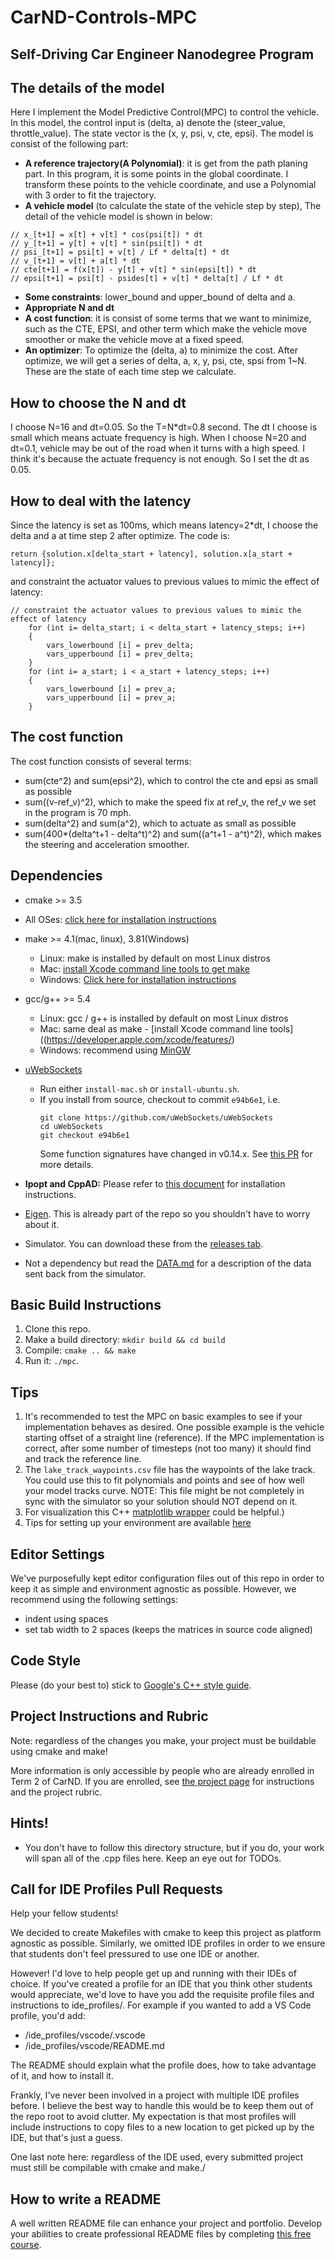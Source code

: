 # CarND-Controls-MPC
Self-Driving Car Engineer Nanodegree Program
---

## The details of the model
Here I implement the Model Predictive Control(MPC) to control the vehicle. In this model, the control input is 
(delta, a) denote the (steer_value, throttle_value). The state vector is the (x, y, psi, v, cte, epsi). The model is consist
 of the following part:
 * **A reference trajectory(A Polynomial)**: it is get from the path planing part. In this program, it is some points in the global coordinate.
 I transform these points to the vehicle coordinate, and use a Polynomial with 3 order to fit the trajectory.
 * **A vehicle model** (to calculate the state of the vehicle step by step), The detail of the vehicle model is shown in below:
 ```$xslt
 // x_[t+1] = x[t] + v[t] * cos(psi[t]) * dt
 // y_[t+1] = y[t] + v[t] * sin(psi[t]) * dt
 // psi_[t+1] = psi[t] + v[t] / Lf * delta[t] * dt
 // v_[t+1] = v[t] + a[t] * dt
 // cte[t+1] = f(x[t]) - y[t] + v[t] * sin(epsi[t]) * dt
 // epsi[t+1] = psi[t] - psides[t] + v[t] * delta[t] / Lf * dt
 ```
 * **Some constraints**: lower_bound and upper_bound of delta and a. 
 * **Appropriate N and dt**
 * **A cost function**: it is consist of some terms that we want to minimize, such as the CTE, EPSI, and other term which make the
 vehicle move smoother or make the vehicle move at a fixed speed. 
 * **An optimizer**: To optimize the (delta, a) to minimize the cost. After optimize, we will get a series of delta, a, x, y, psi, cte, spsi
  from 1~N. These are the state of each time step we calculate.
  
## How to choose the N and dt
I choose N=16 and dt=0.05. So the T=N*dt=0.8 second. The dt I choose is small which means actuate frequency is high.
When I choose N=20 and dt=0.1, vehicle may be out of the road when it turns with a high speed. I think it's because the actuate frequency is not enough.
So I set the dt as 0.05.
## How to deal with the latency
Since the latency is set as 100ms, which means latency=2*dt, I choose the delta and a at time step 2 after optimize. The code is:
```$xslt
return {solution.x[delta_start + latency], solution.x[a_start + latency]};
```
and constraint the actuator values to previous values to mimic the effect of latency:
```
// constraint the actuator values to previous values to mimic the effect of latency
    for (int i= delta_start; i < delta_start + latency_steps; i++)
    {
        vars_lowerbound [i] = prev_delta;
        vars_upperbound [i] = prev_delta;
    }
    for (int i= a_start; i < a_start + latency_steps; i++)
    {
        vars_lowerbound [i] = prev_a;
        vars_upperbound [i] = prev_a;
    }
```
## The cost function
The cost function consists of several terms:
* sum(cte^2) and sum(epsi^2), which to control the cte and epsi as small as possible
* sum((v-ref_v)^2), which to make the speed fix at ref_v, the ref_v we set in the program is 70 mph.
* sum(delta^2) and sum(a^2), which to actuate as small as possible 
* sum(400*(delta^t+1 - delta^t)^2) and sum((a^t+1 - a^t)^2), which makes the steering and  acceleration smoother.
## Dependencies

* cmake >= 3.5
 * All OSes: [click here for installation instructions](https://cmake.org/install/)
* make >= 4.1(mac, linux), 3.81(Windows)
  * Linux: make is installed by default on most Linux distros
  * Mac: [install Xcode command line tools to get make](https://developer.apple.com/xcode/features/)
  * Windows: [Click here for installation instructions](http://gnuwin32.sourceforge.net/packages/make.htm)
* gcc/g++ >= 5.4
  * Linux: gcc / g++ is installed by default on most Linux distros
  * Mac: same deal as make - [install Xcode command line tools]((https://developer.apple.com/xcode/features/)
  * Windows: recommend using [MinGW](http://www.mingw.org/)
* [uWebSockets](https://github.com/uWebSockets/uWebSockets)
  * Run either `install-mac.sh` or `install-ubuntu.sh`.
  * If you install from source, checkout to commit `e94b6e1`, i.e.
    ```
    git clone https://github.com/uWebSockets/uWebSockets
    cd uWebSockets
    git checkout e94b6e1
    ```
    Some function signatures have changed in v0.14.x. See [this PR](https://github.com/udacity/CarND-MPC-Project/pull/3) for more details.

* **Ipopt and CppAD:** Please refer to [this document](https://github.com/udacity/CarND-MPC-Project/blob/master/install_Ipopt_CppAD.md) for installation instructions.
* [Eigen](http://eigen.tuxfamily.org/index.php?title=Main_Page). This is already part of the repo so you shouldn't have to worry about it.
* Simulator. You can download these from the [releases tab](https://github.com/udacity/self-driving-car-sim/releases).
* Not a dependency but read the [DATA.md](./DATA.md) for a description of the data sent back from the simulator.


## Basic Build Instructions

1. Clone this repo.
2. Make a build directory: `mkdir build && cd build`
3. Compile: `cmake .. && make`
4. Run it: `./mpc`.

## Tips

1. It's recommended to test the MPC on basic examples to see if your implementation behaves as desired. One possible example
is the vehicle starting offset of a straight line (reference). If the MPC implementation is correct, after some number of timesteps
(not too many) it should find and track the reference line.
2. The `lake_track_waypoints.csv` file has the waypoints of the lake track. You could use this to fit polynomials and points and see of how well your model tracks curve. NOTE: This file might be not completely in sync with the simulator so your solution should NOT depend on it.
3. For visualization this C++ [matplotlib wrapper](https://github.com/lava/matplotlib-cpp) could be helpful.)
4.  Tips for setting up your environment are available [here](https://classroom.udacity.com/nanodegrees/nd013/parts/40f38239-66b6-46ec-ae68-03afd8a601c8/modules/0949fca6-b379-42af-a919-ee50aa304e6a/lessons/f758c44c-5e40-4e01-93b5-1a82aa4e044f/concepts/23d376c7-0195-4276-bdf0-e02f1f3c665d)

## Editor Settings

We've purposefully kept editor configuration files out of this repo in order to
keep it as simple and environment agnostic as possible. However, we recommend
using the following settings:

* indent using spaces
* set tab width to 2 spaces (keeps the matrices in source code aligned)

## Code Style

Please (do your best to) stick to [Google's C++ style guide](https://google.github.io/styleguide/cppguide.html).

## Project Instructions and Rubric

Note: regardless of the changes you make, your project must be buildable using
cmake and make!

More information is only accessible by people who are already enrolled in Term 2
of CarND. If you are enrolled, see [the project page](https://classroom.udacity.com/nanodegrees/nd013/parts/40f38239-66b6-46ec-ae68-03afd8a601c8/modules/f1820894-8322-4bb3-81aa-b26b3c6dcbaf/lessons/b1ff3be0-c904-438e-aad3-2b5379f0e0c3/concepts/1a2255a0-e23c-44cf-8d41-39b8a3c8264a)
for instructions and the project rubric.

## Hints!

* You don't have to follow this directory structure, but if you do, your work
  will span all of the .cpp files here. Keep an eye out for TODOs.

## Call for IDE Profiles Pull Requests

Help your fellow students!

We decided to create Makefiles with cmake to keep this project as platform
agnostic as possible. Similarly, we omitted IDE profiles in order to we ensure
that students don't feel pressured to use one IDE or another.

However! I'd love to help people get up and running with their IDEs of choice.
If you've created a profile for an IDE that you think other students would
appreciate, we'd love to have you add the requisite profile files and
instructions to ide_profiles/. For example if you wanted to add a VS Code
profile, you'd add:

* /ide_profiles/vscode/.vscode
* /ide_profiles/vscode/README.md

The README should explain what the profile does, how to take advantage of it,
and how to install it.

Frankly, I've never been involved in a project with multiple IDE profiles
before. I believe the best way to handle this would be to keep them out of the
repo root to avoid clutter. My expectation is that most profiles will include
instructions to copy files to a new location to get picked up by the IDE, but
that's just a guess.

One last note here: regardless of the IDE used, every submitted project must
still be compilable with cmake and make./

## How to write a README
A well written README file can enhance your project and portfolio.  Develop your abilities to create professional README files by completing [this free course](https://www.udacity.com/course/writing-readmes--ud777).
